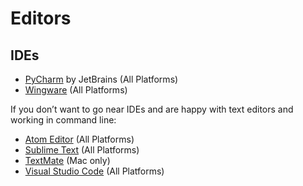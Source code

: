 # Editors

## IDEs

* [PyCharm](https://www.jetbrains.com/pycharm/) by JetBrains (All Platforms)
* [Wingware](http://www.wingware.com/) (All Platforms)

If you don’t want to go near IDEs and are happy with text editors and working in command line:

* [Atom Editor](https://atom.io/) (All Platforms)
* [Sublime Text](http://www.sublimetext.com/) (All Platforms)
* [TextMate](http://macromates.com/) (Mac only)
* [Visual Studio Code](https://code.visualstudio.com/download) (All Platforms)
